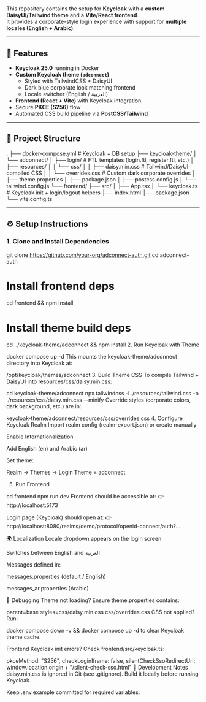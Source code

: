 #

This repository contains the setup for **Keycloak** with a **custom DaisyUI/Tailwind theme** and a **Vite/React frontend**.  
It provides a corporate-style login experience with support for **multiple locales (English + Arabic)**.

---

## 🚀 Features

- **Keycloak 25.0** running in Docker
- **Custom Keycloak theme (`adconnect`)**
  - Styled with TailwindCSS + DaisyUI
  - Dark blue corporate look matching frontend
  - Locale switcher (English / العربية)
- **Frontend (React + Vite)** with Keycloak integration
- Secure **PKCE (S256)** flow
- Automated CSS build pipeline via **PostCSS/Tailwind**

---

## 📂 Project Structure

.
├── docker-compose.yml # Keycloak + DB setup
├── keycloak-theme/
│ └── adconnect/
│ ├── login/ # FTL templates (login.ftl, register.ftl, etc.)
│ ├── resources/
│ │ └── css/
│ │ ├── daisy.min.css # Tailwind/DaisyUI compiled CSS
│ │ └── overrides.css # Custom dark corporate overrides
│ ├── theme.properties
│ ├── package.json
│ ├── postcss.config.js
│ └── tailwind.config.js
└── frontend/
├── src/
│ ├── App.tsx
│ └── keycloak.ts # Keycloak init + login/logout helpers
├── index.html
├── package.json
└── vite.config.ts


---

## ⚙️ Setup Instructions

### 1. Clone and Install Dependencies


git clone https://github.com/your-org/adconnect-auth.git
cd adconnect-auth

# Install frontend deps
cd frontend && npm install

# Install theme build deps
cd ../keycloak-theme/adconnect && npm install
2. Run Keycloak with Theme

docker compose up -d
This mounts the keycloak-theme/adconnect directory into Keycloak at:


/opt/keycloak/themes/adconnect
3. Build Theme CSS
To compile Tailwind + DaisyUI into resources/css/daisy.min.css:


cd keycloak-theme/adconnect
npx tailwindcss -i ./resources/tailwind.css -o ./resources/css/daisy.min.css --minify
Override styles (corporate colors, dark background, etc.) are in:


keycloak-theme/adconnect/resources/css/overrides.css
4. Configure Keycloak Realm
Import realm config (realm-export.json) or create manually

Enable Internationalization

Add English (en) and Arabic (ar)

Set theme:

Realm → Themes → Login Theme = adconnect

5. Run Frontend

cd frontend
npm run dev
Frontend should be accessible at:
👉 http://localhost:5173

Login page (Keycloak) should open at:
👉 http://localhost:8080/realms/demo/protocol/openid-connect/auth?...

🌍 Localization
Locale dropdown appears on the login screen

Switches between English and العربية

Messages defined in:

messages.properties (default / English)

messages_ar.properties (Arabic)

🔧 Debugging
Theme not loading?
Ensure theme.properties contains:


parent=base
styles=css/daisy.min.css css/overrides.css
CSS not applied?
Run:

docker compose down -v && docker compose up -d
to clear Keycloak theme cache.

Frontend Keycloak init errors?
Check frontend/src/keycloak.ts:


pkceMethod: "S256",
checkLoginIframe: false,
silentCheckSsoRedirectUri: window.location.origin + "/silent-check-sso.html"
📝 Development Notes
daisy.min.css is ignored in Git (see .gitignore).
Build it locally before running Keycloak.

Keep .env.example committed for required variables:

